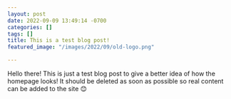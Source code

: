 ```yaml
---
layout: post
date: 2022-09-09 13:49:14 -0700
categories: []
tags: []
title: This is a test blog post!
featured_image: "/images/2022/09/old-logo.png"

---
```

Hello there! This is just a test blog post to give a better idea of how the homepage looks! It should be deleted as soon as possible so real content can be added to the site 😊